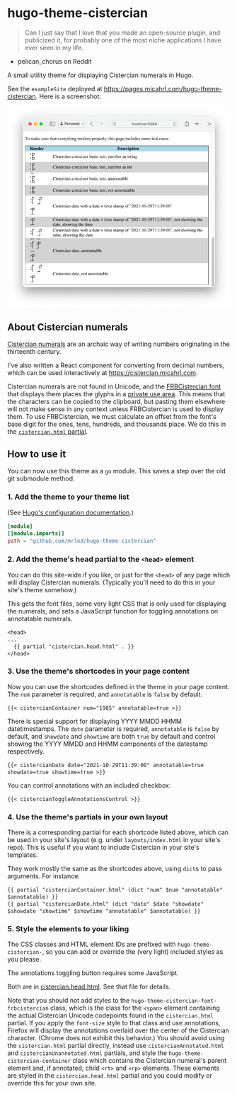 # hugo-theme-cistercian

> Can I just say that I love that you made an open-source plugin, and publicized it, for probably one of the most niche applications I have ever seen in my life.

- pelican_chorus on Reddit

A small utility theme for displaying Cistercian numerals in Hugo.

See the `exampleSite` deployed at <https://pages.micahrl.com/hugo-theme-cistercian>.
Here is a screenshot:

[![screenshot](/images/tn.png)](/images/screenshot.png)

## About Cistercian numerals

[Cistercian numerals](https://en.wikipedia.org/wiki/Cistercian_numerals) are an archaic way of writing numbers originating in the thirteenth century.

I've also written a React component for converting from decimal numbers, which can be used interactively at <https://cistercian.micahrl.com>.

Cistercian numerals are not found in Unicode, and the [FRBCistercian font](https://github.com/ctrlcctrlv/FRBCistercian) that displays them places the glyphs in a [private use area](https://en.wikipedia.org/wiki/Private_Use_Areas). This means that the characters can be copied to the clipboard, but pasting them elsewhere will not make sense in any context unless FRBCistercian is used to display them.
To use FRBCistercian, we must calculate an offset from the font's base digit for the ones, tens, hundreds, and thousands place. We do this in the [`cistercian.html` partial](layouts/partials/cistercian.html).

## How to use it

You can now use this theme as a `go` module.
This saves a step over the old git submodule method.

### 1. Add the theme to your theme list

(See [Hugo's configuration documentation](https://gohugo.io/getting-started/configuration/).)

```toml
[module]
[[module.imports]]
path = "github.com/mrled/hugo-theme-cistercian"
```

### 2. Add the theme's head partial to the `<head>` element

You can do this site-wide if you like, or just for the `<head>` of any page which will display Cistercian numerals. (Typically you'll need to do this in your site's theme somehow.)

This gets the font files, some very light CSS that is only used for displaying the numerals, and sets a JavaScript function for toggling annotations on annotatable numerals.

```go-html-template
<head>
...
  {{ partial "cistercian.head.html" . }}
</head>
```

### 3. Use the theme's shortcodes in your page content

Now you can use the shortcodes defined in the theme in your page content.
The `num` parameter is required, and `annotatable` is `false` by default.

```go-html-template
{{< cistercianContainer num="1985" annotatable=true >}}
```

There is special support for displaying YYYY MMDD HHMM datetimestamps.
The `date` parameter is required, `annotatable` is `false` by default,
and `showdate` and `showtime` are both `true` by default
and control showing the YYYY MMDD and HHMM components of the datestamp respectively.

```go-html-template
{{< cistercianDate date="2021-10-29T11:39:00" annotatable=true showdate=true showtime=true >}}
```

You can control annotations with an included checkbox:

```go-html-template
{{< cistercianToggleAnnotationsControl >}}
```

### 4. Use the theme's partials in your own layout

There is a corresponding partial for each shortcode listed above, which can be used in your site's layout (e.g. under `layouts/index.html` in your site's repo). This is useful if you want to include Cistercian in your site's templates.

They work mostly the same as the shortcodes above,
using `dict`s to pass arguments. For instance:

```go-html-template
{{ partial "cistercianContainer.html" (dict "num" $num "annotatable" $annotatable) }}
{{ partial "cistercianDate.html" (dict "date" $date "showdate" $showdate "showtime" $showtime "annotatable" $annotatable) }}
```

### 5. Style the elements to your liking

The CSS classes and HTML element IDs are prefixed with `hugo-theme-cistercian-`, so you can add or override the (very light) included styles as you please.

The annotations toggling button requires some JavaScript.

Both are in [cistercian.head.html](layouts/partials/cistercian.head.html). See that file for details.

Note that you should not add styles to the `hugo-theme-cistercian-font-frbcistercian` class, which is the class for the `<span>` element containing the actual Cistercian Unicode codepoints found in the `cistercian.html` partial. If you apply the `font-size` style to that class and use annotations, Firefox will display the annotations overlaid over the center of the Cistercian character. (Chrome does not exhibit this behavior.) You should avoid using the `cistercian.html` partial directly, instead use `cistercianAnnotated.html` and `cistercianUnannotated.html` partials, and style the `hugo-theme-cistercian-container` class which contains the Cistercian numeral's parent element and, if annotated, child `<rt>` and `<rp>` elements. These elements are styled in the `cistercian.head.html` partial and you could modify or override this for your own site.
